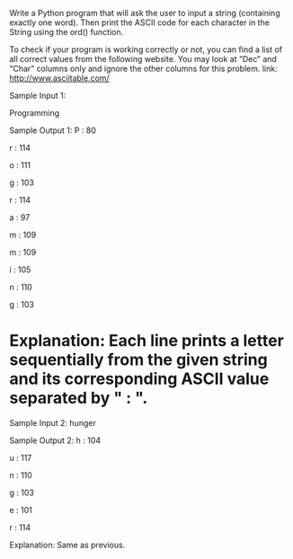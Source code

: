 Write a Python program that will ask the user to input a string (containing exactly one word). Then print the ASCII code for each character in the String using the ord() function.

To check if your program is working correctly or not, you can find a list of all correct values from the following website. You may look at “Dec” and “Char” columns only and ignore the other columns for this problem.
link: http://www.asciitable.com/

Sample Input 1:

Programming

Sample Output 1:
P : 80

r : 114

o : 111

g : 103

r : 114

a : 97

m : 109

m : 109

i : 105

n : 110

g : 103

Explanation: Each line prints a letter sequentially from the given string and its corresponding ASCII value separated by " : ".
=====================================================================

Sample Input 2:
hunger

Sample Output 2:
h : 104

u : 117

n : 110

g : 103

e : 101

r : 114

Explanation: Same as previous.

